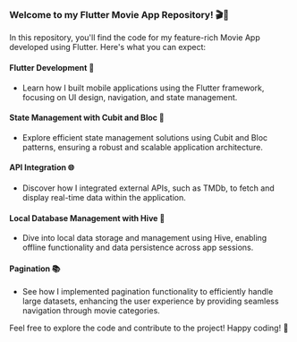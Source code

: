 ### Welcome to my Flutter Movie App Repository! 🎬📱

In this repository, you'll find the code for my feature-rich Movie App developed using Flutter. Here's what you can expect:

#### Flutter Development 🚀
- Learn how I built mobile applications using the Flutter framework, focusing on UI design, navigation, and state management.

#### State Management with Cubit and Bloc 🧠
- Explore efficient state management solutions using Cubit and Bloc patterns, ensuring a robust and scalable application architecture.

#### API Integration 🌐
- Discover how I integrated external APIs, such as TMDb, to fetch and display real-time data within the application.

#### Local Database Management with Hive 📂
- Dive into local data storage and management using Hive, enabling offline functionality and data persistence across app sessions.

#### Pagination 📚
- See how I implemented pagination functionality to efficiently handle large datasets, enhancing the user experience by providing seamless navigation through movie categories.

Feel free to explore the code and contribute to the project! Happy coding! 🎉
